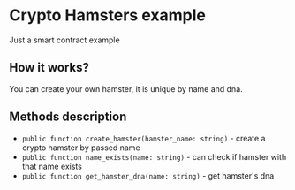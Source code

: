# Crypto Hamsters example
Just a smart contract example

## How it works?
You can create your own hamster, it is unique by name and dna.

## Methods description
- `public function create_hamster(hamster_name: string)` - create a crypto hamster by passed name
- `public function name_exists(name: string)` - can check if hamster with that name exists
- `public function get_hamster_dna(name: string)` - get hamster's dna